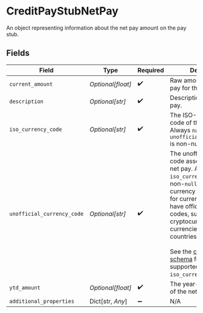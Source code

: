 # CreditPayStubNetPay

An object representing information about the net pay amount on the pay stub.


## Fields

| Field                                                                                                                                                                                                                                                                                                                                                                                                                           | Type                                                                                                                                                                                                                                                                                                                                                                                                                            | Required                                                                                                                                                                                                                                                                                                                                                                                                                        | Description                                                                                                                                                                                                                                                                                                                                                                                                                     |
| ------------------------------------------------------------------------------------------------------------------------------------------------------------------------------------------------------------------------------------------------------------------------------------------------------------------------------------------------------------------------------------------------------------------------------- | ------------------------------------------------------------------------------------------------------------------------------------------------------------------------------------------------------------------------------------------------------------------------------------------------------------------------------------------------------------------------------------------------------------------------------- | ------------------------------------------------------------------------------------------------------------------------------------------------------------------------------------------------------------------------------------------------------------------------------------------------------------------------------------------------------------------------------------------------------------------------------- | ------------------------------------------------------------------------------------------------------------------------------------------------------------------------------------------------------------------------------------------------------------------------------------------------------------------------------------------------------------------------------------------------------------------------------- |
| `current_amount`                                                                                                                                                                                                                                                                                                                                                                                                                | *Optional[float]*                                                                                                                                                                                                                                                                                                                                                                                                               | :heavy_check_mark:                                                                                                                                                                                                                                                                                                                                                                                                              | Raw amount of the net pay for the pay period.                                                                                                                                                                                                                                                                                                                                                                                   |
| `description`                                                                                                                                                                                                                                                                                                                                                                                                                   | *Optional[str]*                                                                                                                                                                                                                                                                                                                                                                                                                 | :heavy_check_mark:                                                                                                                                                                                                                                                                                                                                                                                                              | Description of the net pay.                                                                                                                                                                                                                                                                                                                                                                                                     |
| `iso_currency_code`                                                                                                                                                                                                                                                                                                                                                                                                             | *Optional[str]*                                                                                                                                                                                                                                                                                                                                                                                                                 | :heavy_check_mark:                                                                                                                                                                                                                                                                                                                                                                                                              | The ISO-4217 currency code of the net pay. Always `null` if `unofficial_currency_code` is non-null.                                                                                                                                                                                                                                                                                                                             |
| `unofficial_currency_code`                                                                                                                                                                                                                                                                                                                                                                                                      | *Optional[str]*                                                                                                                                                                                                                                                                                                                                                                                                                 | :heavy_check_mark:                                                                                                                                                                                                                                                                                                                                                                                                              | The unofficial currency code associated with the net pay. Always `null` if `iso_currency_code` is non-`null`. Unofficial currency codes are used for currencies that do not have official ISO currency codes, such as cryptocurrencies and the currencies of certain countries.<br/><br/>See the [currency code schema](https://plaid.com/docs/api/accounts#currency-code-schema) for a full listing of supported `iso_currency_code`s. |
| `ytd_amount`                                                                                                                                                                                                                                                                                                                                                                                                                    | *Optional[float]*                                                                                                                                                                                                                                                                                                                                                                                                               | :heavy_check_mark:                                                                                                                                                                                                                                                                                                                                                                                                              | The year-to-date amount of the net pay.                                                                                                                                                                                                                                                                                                                                                                                         |
| `additional_properties`                                                                                                                                                                                                                                                                                                                                                                                                         | Dict[str, *Any*]                                                                                                                                                                                                                                                                                                                                                                                                                | :heavy_minus_sign:                                                                                                                                                                                                                                                                                                                                                                                                              | N/A                                                                                                                                                                                                                                                                                                                                                                                                                             |